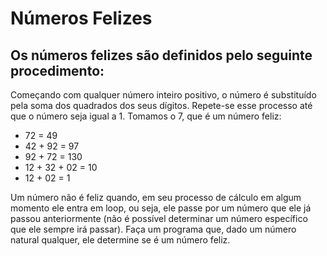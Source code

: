 # Números Felizes

## Os números felizes são definidos pelo seguinte procedimento:

Começando com qualquer número inteiro positivo, o número é substituído pela soma dos
quadrados dos seus dígitos.
Repete-se esse processo até que o número seja igual a 1.
Tomamos o 7, que é um número feliz:
- 72 = 49
- 42 + 92 = 97
- 92 + 72 = 130
- 12 + 32 + 02 = 10
- 12 + 02 = 1

Um número não é feliz quando, em seu processo de cálculo em algum momento ele entra em
loop, ou seja, ele passe por um número que ele já passou anteriormente (não é possível
determinar um número específico que ele sempre irá passar).
Faça um programa que, dado um número natural qualquer, ele determine se é um número feliz.